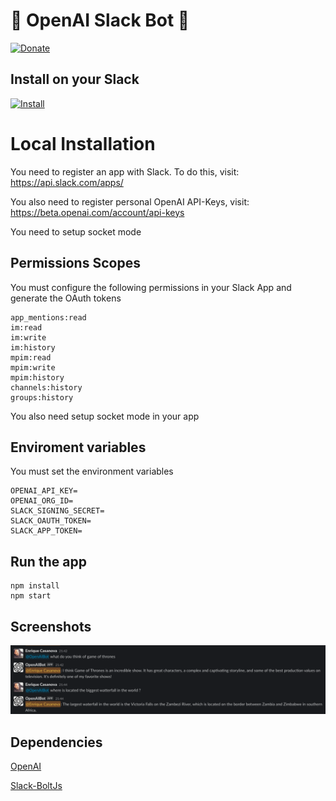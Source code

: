 # 🤖 OpenAI Slack Bot 🤖

[![Donate](https://img.shields.io/badge/Donate-PayPal-green.svg)](https://paypal.me/webfactorystudio)

## Install on your Slack

[![Install](https://platform.slack-edge.com/img/add_to_slack.png)](https://openai-slackbot.onrender.com/slack/install)

# Local Installation

You need to register an app with Slack. To do this, visit: https://api.slack.com/apps/

You also need to register personal OpenAI API-Keys, visit: https://beta.openai.com/account/api-keys

You need to setup socket mode

## Permissions Scopes

You must configure the following permissions in your Slack App and generate the OAuth tokens

```
app_mentions:read
im:read
im:write
im:history
mpim:read
mpim:write
mpim:history
channels:history
groups:history
```

You also need setup socket mode in your app

## Enviroment variables

You must set the environment variables

```
OPENAI_API_KEY=
OPENAI_ORG_ID=
SLACK_SIGNING_SECRET=
SLACK_OAUTH_TOKEN=
SLACK_APP_TOKEN=
```

## Run the app

```
npm install
npm start
```

## Screenshots

![image1](screenshots/slack.png)

## Dependencies

[OpenAI](https://openai.com/)

[Slack-BoltJs](https://slack.dev/bolt-js/concepts)

